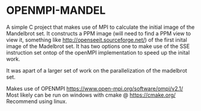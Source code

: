 # OPENMPI-MANDEL
A simple C project that makes use of MPI to calculate the initial image of the Mandelbrot set.
It constructs a PPM image (will need to find a PPM view to view it, something like http://openseeit.sourceforge.net/) of the first inital image of the Madelbrot set.
It has two options one to make use of the SSE instruction set ontop of the openMPI implementation to speed up the inital work.

It was apart of a larger set of work on the parallelization of the madelbrot set.

Makes use of OPENMPI https://www.open-mpi.org/software/ompi/v2.1/
Most likely can be run on windows with cmake @ https://cmake.org/
Recommend using linux.
